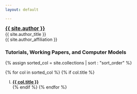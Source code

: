 ```yaml
---
layout: default

---
```

<style type="text/css">
ol li {
list-style-type: upper-roman
}
ol li ol li {
list-style-type: decimal;
}
</style>


<div class = "author-block">
<a href="{{ site.author_url }}" target="_blank" style="font-weight: bold;font-size:120%;">{{ site.author }}</a><br>
{{ site.author_title }}<br>
{{ site.author_affiliation }}<br>
</div>

### Tutorials, Working Papers, and Computer Models

{% assign sorted_col = site.collections | sort : "sort_order" %}

{% for col in sorted_col %}
{% if col.title %}
1. **<a class="chapter-link" href="/{{ col.label }}/index.html" target="_blank">{{ col.title }}</a>**<br>
{% endif %}
{% endfor %}
